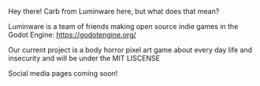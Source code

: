 Hey there! Carb from Luminware here, but what does that mean?

Luminware is a team of friends making open source indie games in the Godot Engine: https://godotengine.org/

Our current project is a body horror pixel art game about every day life and insecurity and will be under the MIT LISCENSE

Social media pages coming soon!
